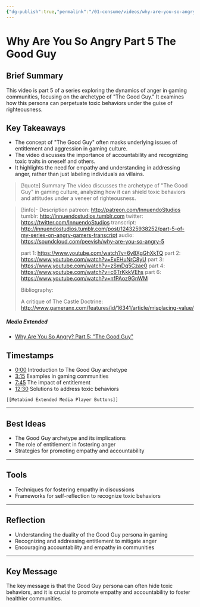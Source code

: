 ```yaml
---
{"dg-publish":true,"permalink":"/01-consume/videos/why-are-you-so-angry-part-5-the-good-guy/","title":"Why Are You So Angry? Part 5: \"The Good Guy\"","tags":["gamergate"]}
---
```


# Why Are You So Angry Part 5 The Good Guy
## Brief Summary
This video is part 5 of a series exploring the dynamics of anger in gaming communities, focusing on the archetype of "The Good Guy." It examines how this persona can perpetuate toxic behaviors under the guise of righteousness.

## Key Takeaways
- The concept of "The Good Guy" often masks underlying issues of entitlement and aggression in gaming culture.  
- The video discusses the importance of accountability and recognizing toxic traits in oneself and others.
- It highlights the need for empathy and understanding in addressing anger, rather than just labeling individuals as villains.

> [!quote] Summary
> The video discusses the archetype of "The Good Guy" in gaming culture, analyzing how it can shield toxic behaviors and attitudes under a veneer of righteousness.

> [!info]- Description
> patreon: http://patreon.com/InnuendoStudios
> tumblr: http://innuendostudios.tumblr.com
> twitter: https://twitter.com/InnuendoStudios
> transcript: http://innuendostudios.tumblr.com/post/124325938252/part-5-of-my-series-on-angry-gamers-transcript
> audio: https://soundcloud.com/peevish/why-are-you-so-angry-5
> 
> part 1: https://www.youtube.com/watch?v=6y8XgGhXkTQ
> part 2: https://www.youtube.com/watch?v=ExEHuNrC8yU
> part 3: https://www.youtube.com/watch?v=zSmDq5Czae0
> part 4: https://www.youtube.com/watch?v=c6TrKkkVEhs
> part 6: https://www.youtube.com/watch?v=nfPAoz9GnWM
> 
> Bibliography:
> 
> A critique of The Castle Doctrine: http://www.gameranx.com/features/id/16341/article/misplacing-value/

##### Media Extended
- [Why Are You So Angry? Part 5: "The Good Guy"](https://www.youtube.com/embed/TCqQ9LxzTwM?list=PLJA_jUddXvY62dhVThbeegLPpvQlR4CjF)

## Timestamps
- [0:00](https://www.youtube.com/watch?v=TCqQ9LxzTwM) Introduction to The Good Guy archetype
- [3:15](https://www.youtube.com/watch?v=TCqQ9LxzTwM) Examples in gaming communities
- [7:45](https://www.youtube.com/watch?v=TCqQ9LxzTwM) The impact of entitlement
- [12:30](https://www.youtube.com/watch?v=TCqQ9LxzTwM) Solutions to address toxic behaviors

```meta-bind-embed
[[Metabind Extended Media Player Buttons]]
```

---

## Best Ideas
- The Good Guy archetype and its implications
- The role of entitlement in fostering anger
- Strategies for promoting empathy and accountability

---

## Tools
- Techniques for fostering empathy in discussions
- Frameworks for self-reflection to recognize toxic behaviors

---
## Reflection
- Understanding the duality of the Good Guy persona in gaming
- Recognizing and addressing entitlement to mitigate anger
- Encouraging accountability and empathy in communities

---

## Key Message
The key message is that the Good Guy persona can often hide toxic behaviors, and it is crucial to promote empathy and accountability to foster healthier communities.